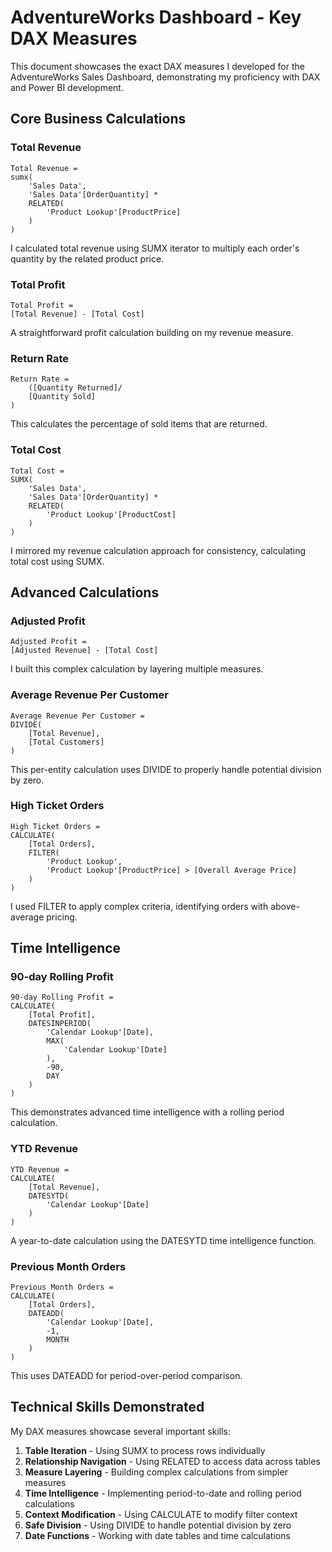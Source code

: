 # AdventureWorks Dashboard - Key DAX Measures

This document showcases the exact DAX measures I developed for the AdventureWorks Sales Dashboard, demonstrating my proficiency with DAX and Power BI development.

## Core Business Calculations

### Total Revenue
```dax
Total Revenue =
sumx(
    'Sales Data',
    'Sales Data'[OrderQuantity] *
    RELATED(
        'Product Lookup'[ProductPrice]
    )
)
```
I calculated total revenue using SUMX iterator to multiply each order's quantity by the related product price.

### Total Profit
```dax
Total Profit =
[Total Revenue] - [Total Cost]
```
A straightforward profit calculation building on my revenue measure.

### Return Rate
```dax
Return Rate =
    ([Quantity Returned]/
    [Quantity Sold]
)
```
This calculates the percentage of sold items that are returned.

### Total Cost
```dax
Total Cost =
SUMX(
    'Sales Data',
    'Sales Data'[OrderQuantity] *
    RELATED(
        'Product Lookup'[ProductCost]
    )
)
```
I mirrored my revenue calculation approach for consistency, calculating total cost using SUMX.

## Advanced Calculations

### Adjusted Profit
```dax
Adjusted Profit =
[Adjusted Revenue] - [Total Cost]
```
I built this complex calculation by layering multiple measures.

### Average Revenue Per Customer
```dax
Average Revenue Per Customer =
DIVIDE(
    [Total Revenue],
    [Total Customers]
)
```
This per-entity calculation uses DIVIDE to properly handle potential division by zero.

### High Ticket Orders
```dax
High Ticket Orders =
CALCULATE(
    [Total Orders],
    FILTER(
        'Product Lookup',
        'Product Lookup'[ProductPrice] > [Overall Average Price]
    )
)
```
I used FILTER to apply complex criteria, identifying orders with above-average pricing.

## Time Intelligence

### 90-day Rolling Profit
```dax
90-day Rolling Profit =
CALCULATE(
    [Total Profit],
    DATESINPERIOD(
        'Calendar Lookup'[Date],
        MAX(
            'Calendar Lookup'[Date]
        ),
        -90,
        DAY
    )
)
```
This demonstrates advanced time intelligence with a rolling period calculation.

### YTD Revenue
```dax
YTD Revenue =
CALCULATE(
    [Total Revenue],
    DATESYTD(
        'Calendar Lookup'[Date]
    )
)
```
A year-to-date calculation using the DATESYTD time intelligence function.

### Previous Month Orders
```dax
Previous Month Orders =
CALCULATE(
    [Total Orders],
    DATEADD(
        'Calendar Lookup'[Date],
        -1,
        MONTH
    )
)
```
This uses DATEADD for period-over-period comparison.

## Technical Skills Demonstrated

My DAX measures showcase several important skills:

1. **Table Iteration** - Using SUMX to process rows individually
2. **Relationship Navigation** - Using RELATED to access data across tables
3. **Measure Layering** - Building complex calculations from simpler measures
4. **Time Intelligence** - Implementing period-to-date and rolling period calculations
5. **Context Modification** - Using CALCULATE to modify filter context
6. **Safe Division** - Using DIVIDE to handle potential division by zero
7. **Date Functions** - Working with date tables and time calculations
